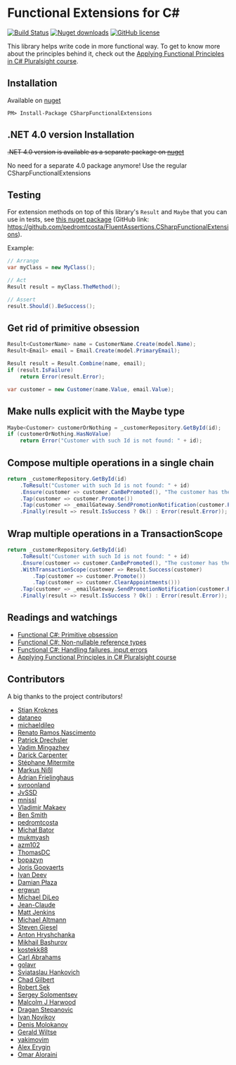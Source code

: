 ﻿Functional Extensions for C#
======================================================
[![Build Status](https://dev.azure.com/EnterpriseCraftsmanship/CSharpFunctionalExtensions/_apis/build/status/CSharpFunctionalExtensions?branchName=master)](https://dev.azure.com/EnterpriseCraftsmanship/CSharpFunctionalExtensions/_build/latest?definitionId=1&branchName=master)
[![Nuget downloads](https://img.shields.io/nuget/v/csharpfunctionalextensions.svg)](https://www.nuget.org/packages/CSharpFunctionalExtensions/)
[![GitHub license](https://img.shields.io/github/license/mashape/apistatus.svg)](https://github.com/vkhorikov/CSharpFunctionalExtensions/blob/master/LICENSE)

This library helps write code in more functional way. To get to know more about the principles behind it, check out the [Applying Functional Principles in C# Pluralsight course](https://enterprisecraftsmanship.com/ps-func).

## Installation

Available on [nuget](https://www.nuget.org/packages/CSharpFunctionalExtensions/)

	PM> Install-Package CSharpFunctionalExtensions

## .NET 4.0 version Installation

~~.NET 4.0 version is available as a separate package on [nuget](https://www.nuget.org/packages/CSharpFunctionalExtensionsNet4.0/)~~

No need for a separate 4.0 package anymore! Use the regular CSharpFunctionalExtensions

## Testing

For extension methods on top of this library's `Result` and `Maybe` that you can use in tests, see [this nuget package](https://www.nuget.org/packages/FluentAssertions.CSharpFunctionalExtensions/) (GitHub link: https://github.com/pedromtcosta/FluentAssertions.CSharpFunctionalExtensions).

Example:

```csharp
// Arrange
var myClass = new MyClass();

// Act
Result result = myClass.TheMethod();

// Assert
result.Should().BeSuccess();
```

## Get rid of primitive obsession

```csharp
Result<CustomerName> name = CustomerName.Create(model.Name);
Result<Email> email = Email.Create(model.PrimaryEmail);

Result result = Result.Combine(name, email);
if (result.IsFailure)
    return Error(result.Error);

var customer = new Customer(name.Value, email.Value);
```

## Make nulls explicit with the Maybe type

```csharp
Maybe<Customer> customerOrNothing = _customerRepository.GetById(id);
if (customerOrNothing.HasNoValue)
    return Error("Customer with such Id is not found: " + id);
```

## Compose multiple operations in a single chain

```csharp
return _customerRepository.GetById(id)
    .ToResult("Customer with such Id is not found: " + id)
    .Ensure(customer => customer.CanBePromoted(), "The customer has the highest status possible")
    .Tap(customer => customer.Promote())
    .Tap(customer => _emailGateway.SendPromotionNotification(customer.PrimaryEmail, customer.Status))
    .Finally(result => result.IsSuccess ? Ok() : Error(result.Error));
```

## Wrap multiple operations in a TransactionScope

```csharp
return _customerRepository.GetById(id)
    .ToResult("Customer with such Id is not found: " + id)
    .Ensure(customer => customer.CanBePromoted(), "The customer has the highest status possible")
    .WithTransactionScope(customer => Result.Success(customer)
        .Tap(customer => customer.Promote())
        .Tap(customer => customer.ClearAppointments()))
    .Tap(customer => _emailGateway.SendPromotionNotification(customer.PrimaryEmail, customer.Status))
    .Finally(result => result.IsSuccess ? Ok() : Error(result.Error));
```

## Readings and watchings

 * [Functional C#: Primitive obsession](http://enterprisecraftsmanship.com/2015/03/07/functional-c-primitive-obsession/)
 * [Functional C#: Non-nullable reference types](http://enterprisecraftsmanship.com/2015/03/13/functional-c-non-nullable-reference-types/)
 * [Functional C#: Handling failures, input errors](http://enterprisecraftsmanship.com/2015/03/20/functional-c-handling-failures-input-errors/)
 * [Applying Functional Principles in C# Pluralsight course](https://enterprisecraftsmanship.com/ps-func)
  
## Contributors
A big thanks to the project contributors!
 * [Stian Kroknes](https://github.com/stiankroknes)
 * [dataneo](https://github.com/dataneodev)
 * [michaeldileo](https://github.com/michaeldileo)
 * [Renato Ramos Nascimento](https://github.com/renato04)
 * [Patrick Drechsler](https://github.com/draptik)
 * [Vadim Mingazhev](https://github.com/mingazhev)
 * [Darick Carpenter](https://github.com/darickc)
 * [Stéphane Mitermite](https://github.com/kakone)
 * [Markus Nißl](https://github.com/mnissl)
 * [Adrian Frielinghaus](https://github.com/freever)
 * [svroonland](https://github.com/svroonland)
 * [JvSSD](https://github.com/JvSSD)
 * [mnissl](https://github.com/mnissl)
 * [Vladimir Makaev](https://github.com/VladimirMakaev)
 * [Ben Smith](https://github.com/benprime)
 * [pedromtcosta](https://github.com/pedromtcosta)
 * [Michał Bator](https://github.com/MikelThief)
 * [mukmyash](https://github.com/mukmyash)
 * [azm102](https://github.com/azm102)
 * [ThomasDC](https://github.com/thomasdc)
 * [bopazyn](https://github.com/bopazyn)
 * [Joris Goovaerts](https://github.com/CommCody)
 * [Ivan Deev](https://github.com/BillyFromAHill)
 * [Damian Płaza](https://github.com/dpraimeyuu)
 * [ergwun](https://github.com/ergwun)
 * [Michael DiLeo](https://github.com/pilotMike)
 * [Jean-Claude](https://github.com/jcsonder)
 * [Matt Jenkins](https://github.com/space-alien)
 * [Michael Altmann](https://github.com/altmann)
 * [Steven Giesel](https://github.com/linkdotnet)
 * [Anton Hryshchanka](https://github.com/ahryshchanka)
 * [Mikhail Bashurov](https://github.com/saitonakamura)
 * [kostekk88](https://github.com/kostekk88)
 * [Carl Abrahams](https://github.com/CarlHA)
 * [golavr](https://github.com/golavr)
 * [Sviataslau Hankovich](https://github.com/hankovich)
 * [Chad Gilbert](https://github.com/freakingawesome)
 * [Robert Sęk](https://github.com/robosek)
 * [Sergey Solomentsev](https://github.com/SergAtGitHub)
 * [Malcolm J Harwood](https://github.com/mjharwood)
 * [Dragan Stepanovic](https://github.com/dragan-stepanovic)
 * [Ivan Novikov](https://github.com/jonny-novikov)
 * [Denis Molokanov](https://github.com/dmolokanov)
 * [Gerald Wiltse](https://github.com/solvingJ)
 * [yakimovim](https://github.com/yakimovim)
 * [Alex Erygin](https://github.com/alex-erygin)
 * [Omar Aloraini](https://github.com/omaraloraini)
